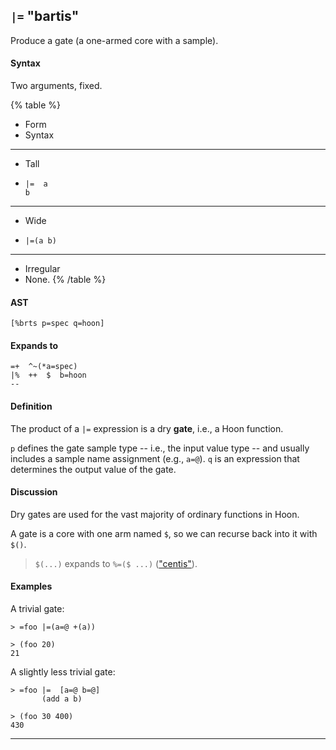 ## `|=` "bartis"

Produce a gate (a one-armed core with a sample).

#### Syntax

Two arguments, fixed.

{% table %}

- Form
- Syntax

---

- Tall
- ```hoon
  |=  a
  b
  ```

---

- Wide
- ```hoon
  |=(a b)
  ```

---

- Irregular
- None.
{% /table %}

#### AST

```hoon
[%brts p=spec q=hoon]
```

#### Expands to

```hoon
=+  ^~(*a=spec)
|%  ++  $  b=hoon
--
```

#### Definition

The product of a `|=` expression is a dry **gate**, i.e., a Hoon function.

`p` defines the gate sample type -- i.e., the input value type -- and usually
includes a sample name assignment (e.g., `a=@`). `q` is an expression that
determines the output value of the gate.

#### Discussion

Dry gates are used for the vast majority of ordinary functions in Hoon.

A gate is a core with one arm named `$`, so we can recurse back into it with `$()`.

> `$(...)` expands to `%=($ ...)` (["centis"](/reference/hoon/rune/cen#-centis)).

#### Examples

A trivial gate:

```
> =foo |=(a=@ +(a))

> (foo 20)
21
```

A slightly less trivial gate:

```
> =foo |=  [a=@ b=@]
       (add a b)

> (foo 30 400)
430
```

---


